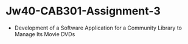 # Jw40-CAB301-Assignment-3
- Development of a Software Application for a Community Library to Manage Its Movie DVDs
